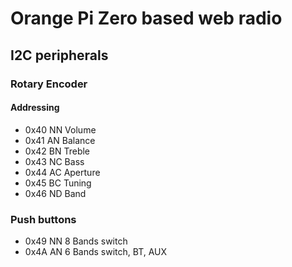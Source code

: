 # Orange Pi Zero based web radio

## I2C peripherals

### Rotary Encoder

#### Addressing
- 0x40 NN Volume
- 0x41 AN Balance
- 0x42 BN Treble
- 0x43 NC Bass
- 0x44 AC Aperture
- 0x45 BC Tuning
- 0x46 ND Band

### Push buttons
- 0x49 NN 8 Bands switch
- 0x4A AN 6 Bands switch, BT, AUX
